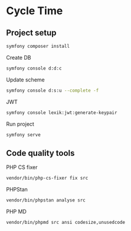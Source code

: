 # Cycle Time

## Project setup
```sh
symfony composer install
```

Create DB
```sh
symfony console d:d:c
```
Update scheme
```sh
symfony console d:s:u --complete -f
```
JWT
```sh
symfony console lexik:jwt:generate-keypair
```
Run project
```sh
symfony serve
```

## Code quality tools
PHP CS fixer
```sh
vendor/bin/php-cs-fixer fix src
```
PHPStan
```sh
vendor/bin/phpstan analyse src
```
PHP MD
```sh
vendor/bin/phpmd src ansi codesize,unusedcode
```